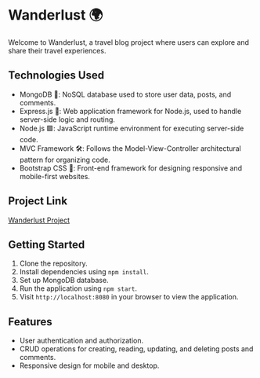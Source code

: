 # Wanderlust 🌍

Welcome to Wanderlust, a travel blog project where users can explore and share their travel experiences. 

## Technologies Used
- MongoDB 📁: NoSQL database used to store user data, posts, and comments.
- Express.js 🚀: Web application framework for Node.js, used to handle server-side logic and routing.
- Node.js 🟩: JavaScript runtime environment for executing server-side code.
- MVC Framework 🛠️: Follows the Model-View-Controller architectural pattern for organizing code.
- Bootstrap CSS 🎨: Front-end framework for designing responsive and mobile-first websites.

## Project Link
[Wanderlust Project](https://wanderlust-g4t3.onrender.com/)

## Getting Started
1. Clone the repository.
2. Install dependencies using `npm install`.
3. Set up MongoDB database.
4. Run the application using `npm start`.
5. Visit `http://localhost:8080` in your browser to view the application.

## Features
- User authentication and authorization.
- CRUD operations for creating, reading, updating, and deleting posts and comments.
- Responsive design for mobile and desktop.
